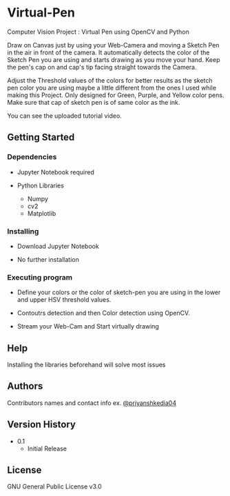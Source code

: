 # Virtual-Pen

Computer Vision Project : Virtual Pen using OpenCV and Python

Draw on Canvas just by using your Web-Camera and moving a Sketch Pen in the air in front of the camera. It automatically detects the color of the Sketch Pen you are using and starts drawing as you move your hand. Keep the pen's cap on and cap's tip facing straight towards the Camera.

Adjust the Threshold values of the colors for better results as the sketch pen color you are using maybe a little different from the ones I used while making this Project. Only designed for Green, Purple, and Yellow color pens. Make sure that cap of sketch pen is of same color as the ink.

You can see the uploaded tutorial video.

## Getting Started

### Dependencies

* Jupyter Notebook required

* Python Libraries
    - Numpy
    - cv2
    - Matplotlib

### Installing

* Download Jupyter Notebook

* No further installation


### Executing program

* Define your colors or the color of sketch-pen you are using in the lower and upper HSV threshold values.

* Contoutrs detection and then Color detection using OpenCV.

* Stream your Web-Cam and Start virtually drawing

## Help

Installing the libraries beforehand will solve most issues

## Authors

Contributors names and contact info 
ex. [@priyanshkedia04](https://github.com/priyanshkedia04)

## Version History

* 0.1
    * Initial Release

## License

GNU General Public License v3.0
